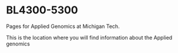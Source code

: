 # BL4300-5300
Pages for Applied Genomics at Michigan Tech.

This is the location where you will find information about the Applied genomics
